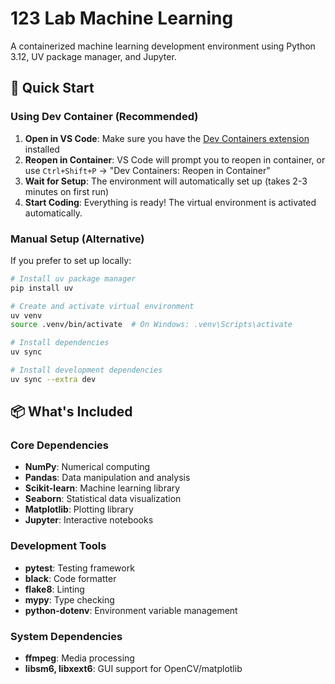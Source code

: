 # 123 Lab Machine Learning

A containerized machine learning development environment using Python 3.12, UV package manager, and Jupyter.

## 🚀 Quick Start

### Using Dev Container (Recommended)

1. **Open in VS Code**: Make sure you have the [Dev Containers extension](https://marketplace.visualstudio.com/items?itemName=ms-vscode-remote.remote-containers) installed
2. **Reopen in Container**: VS Code will prompt you to reopen in container, or use `Ctrl+Shift+P` → "Dev Containers: Reopen in Container"
3. **Wait for Setup**: The environment will automatically set up (takes 2-3 minutes on first run)
4. **Start Coding**: Everything is ready! The virtual environment is activated automatically.

### Manual Setup (Alternative)

If you prefer to set up locally:

```bash
# Install uv package manager
pip install uv

# Create and activate virtual environment
uv venv
source .venv/bin/activate  # On Windows: .venv\Scripts\activate

# Install dependencies
uv sync

# Install development dependencies
uv sync --extra dev
```

## 📦 What's Included

### Core Dependencies
- **NumPy**: Numerical computing
- **Pandas**: Data manipulation and analysis
- **Scikit-learn**: Machine learning library
- **Seaborn**: Statistical data visualization
- **Matplotlib**: Plotting library
- **Jupyter**: Interactive notebooks

### Development Tools
- **pytest**: Testing framework
- **black**: Code formatter
- **flake8**: Linting
- **mypy**: Type checking
- **python-dotenv**: Environment variable management

### System Dependencies
- **ffmpeg**: Media processing
- **libsm6, libxext6**: GUI support for OpenCV/matplotlib